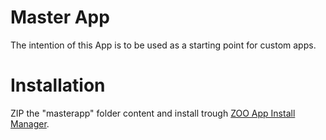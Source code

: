 # Master App

The intention of this App is to be used as a starting point for custom apps.

# Installation

ZIP the "masterapp" folder content and install trough [ZOO App Install Manager](http://www.yootheme.com/zoo/documentation/getting-started/install-a-new-app).

